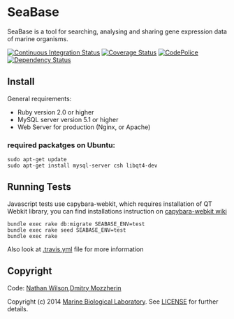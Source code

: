 SeaBase
=======

SeaBase is a tool for searching, analysing and sharing gene expression 
data of marine organisms.

[![Continuous Integration Status][1]][2]
[![Coverage Status][3]][4]
[![CodePolice][5]][6]
[![Dependency Status][7]][8]


Install
-------

General requirements:

  - Ruby version 2.0 or higher
  - MySQL server version 5.1 or higher
  - Web Server for production (Nginx, or Apache) 

### required packatges on Ubuntu:

    sudo apt-get update
    sudo apt-get install mysql-server csh libqt4-dev


Running Tests
-------------

Javascript tests use capybara-webkit, which requires installation of 
QT Webkit library, you can find installations instruction on 
[capybara-webkit wiki][9]

    bundle exec rake db:migrate SEABASE_ENV=test
    bundle exec rake seed SEABASE_ENV=test
    bundle exec rake

Also look at [.travis.yml][10] file for more information


Copyright
---------

Code: [Nathan Wilson][11],[Dmitry Mozzherin][12] 

Copyright (c) 2014 [Marine Biological Laboratory][13]. See [LICENSE][14] for
further details.

[1]: https://secure.travis-ci.org/EOL/seabase.png
[2]: http://travis-ci.org/EOL/seabase
[3]: https://coveralls.io/repos/EOL/seabase/badge.png?branch=master
[4]: https://coveralls.io/r/EOL/seabase?branch=master
[5]: https://codeclimate.com/github/EOL/seabase.png
[6]: https://codeclimate.com/github/EOL/seabase
[7]: https://gemnasium.com/EOL/seabase.png
[8]: https://gemnasium.com/EOL/seabase
[9]: http://goo.gl/BNFBZM
[10]: https://github.com/EOL/seabase/blob/master/.travis.yml
[11]: https://github.com/nwilson-EOL
[12]: https://github.com/dimus
[13]: http://mbl.edu
[14]: https://github.com/EOL/seabase/blob/master/LICENSE
